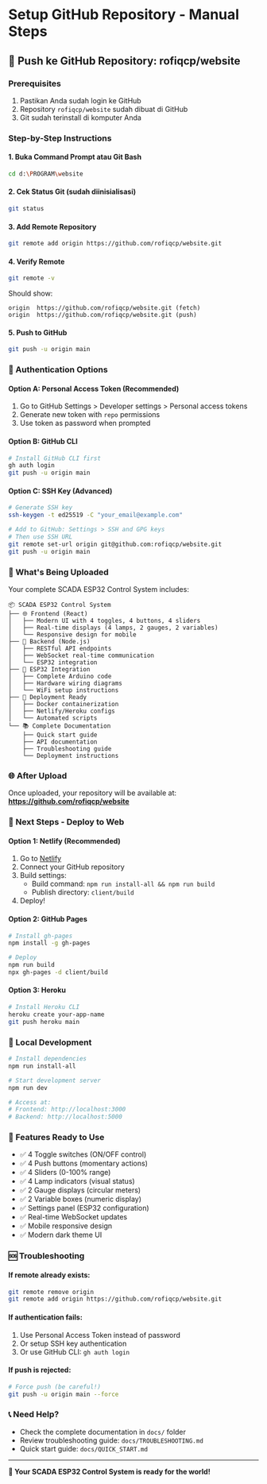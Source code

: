 # Setup GitHub Repository - Manual Steps

## 🚀 Push ke GitHub Repository: rofiqcp/website

### Prerequisites
1. Pastikan Anda sudah login ke GitHub
2. Repository `rofiqcp/website` sudah dibuat di GitHub
3. Git sudah terinstall di komputer Anda

### Step-by-Step Instructions

#### 1. Buka Command Prompt atau Git Bash
```bash
cd d:\PROGRAM\website
```

#### 2. Cek Status Git (sudah diinisialisasi)
```bash
git status
```

#### 3. Add Remote Repository
```bash
git remote add origin https://github.com/rofiqcp/website.git
```

#### 4. Verify Remote
```bash
git remote -v
```
Should show:
```
origin  https://github.com/rofiqcp/website.git (fetch)
origin  https://github.com/rofiqcp/website.git (push)
```

#### 5. Push to GitHub
```bash
git push -u origin main
```

### 🔐 Authentication Options

#### Option A: Personal Access Token (Recommended)
1. Go to GitHub Settings > Developer settings > Personal access tokens
2. Generate new token with `repo` permissions
3. Use token as password when prompted

#### Option B: GitHub CLI
```bash
# Install GitHub CLI first
gh auth login
git push -u origin main
```

#### Option C: SSH Key (Advanced)
```bash
# Generate SSH key
ssh-keygen -t ed25519 -C "your_email@example.com"

# Add to GitHub: Settings > SSH and GPG keys
# Then use SSH URL
git remote set-url origin git@github.com:rofiqcp/website.git
git push -u origin main
```

### 📁 What's Being Uploaded

Your complete SCADA ESP32 Control System includes:

```
📦 SCADA ESP32 Control System
├── 🌐 Frontend (React)
│   ├── Modern UI with 4 toggles, 4 buttons, 4 sliders
│   ├── Real-time displays (4 lamps, 2 gauges, 2 variables)
│   └── Responsive design for mobile
├── 🔧 Backend (Node.js)
│   ├── RESTful API endpoints
│   ├── WebSocket real-time communication
│   └── ESP32 integration
├── 🔌 ESP32 Integration
│   ├── Complete Arduino code
│   ├── Hardware wiring diagrams
│   └── WiFi setup instructions
├── 🚀 Deployment Ready
│   ├── Docker containerization
│   ├── Netlify/Heroku configs
│   └── Automated scripts
└── 📚 Complete Documentation
    ├── Quick start guide
    ├── API documentation
    ├── Troubleshooting guide
    └── Deployment instructions
```

### 🌐 After Upload

Once uploaded, your repository will be available at:
**https://github.com/rofiqcp/website**

### 🚀 Next Steps - Deploy to Web

#### Option 1: Netlify (Recommended)
1. Go to [Netlify](https://netlify.com)
2. Connect your GitHub repository
3. Build settings:
   - Build command: `npm run install-all && npm run build`
   - Publish directory: `client/build`
4. Deploy!

#### Option 2: GitHub Pages
```bash
# Install gh-pages
npm install -g gh-pages

# Deploy
npm run build
npx gh-pages -d client/build
```

#### Option 3: Heroku
```bash
# Install Heroku CLI
heroku create your-app-name
git push heroku main
```

### 🔧 Local Development
```bash
# Install dependencies
npm run install-all

# Start development server
npm run dev

# Access at:
# Frontend: http://localhost:3000
# Backend: http://localhost:5000
```

### 📱 Features Ready to Use
- ✅ 4 Toggle switches (ON/OFF control)
- ✅ 4 Push buttons (momentary actions)
- ✅ 4 Sliders (0-100% range)
- ✅ 4 Lamp indicators (visual status)
- ✅ 2 Gauge displays (circular meters)
- ✅ 2 Variable boxes (numeric display)
- ✅ Settings panel (ESP32 configuration)
- ✅ Real-time WebSocket updates
- ✅ Mobile responsive design
- ✅ Modern dark theme UI

### 🆘 Troubleshooting

#### If remote already exists:
```bash
git remote remove origin
git remote add origin https://github.com/rofiqcp/website.git
```

#### If authentication fails:
1. Use Personal Access Token instead of password
2. Or setup SSH key authentication
3. Or use GitHub CLI: `gh auth login`

#### If push is rejected:
```bash
# Force push (be careful!)
git push -u origin main --force
```

### 📞 Need Help?
- Check the complete documentation in `docs/` folder
- Review troubleshooting guide: `docs/TROUBLESHOOTING.md`
- Quick start guide: `docs/QUICK_START.md`

---

**🎉 Your SCADA ESP32 Control System is ready for the world!**
